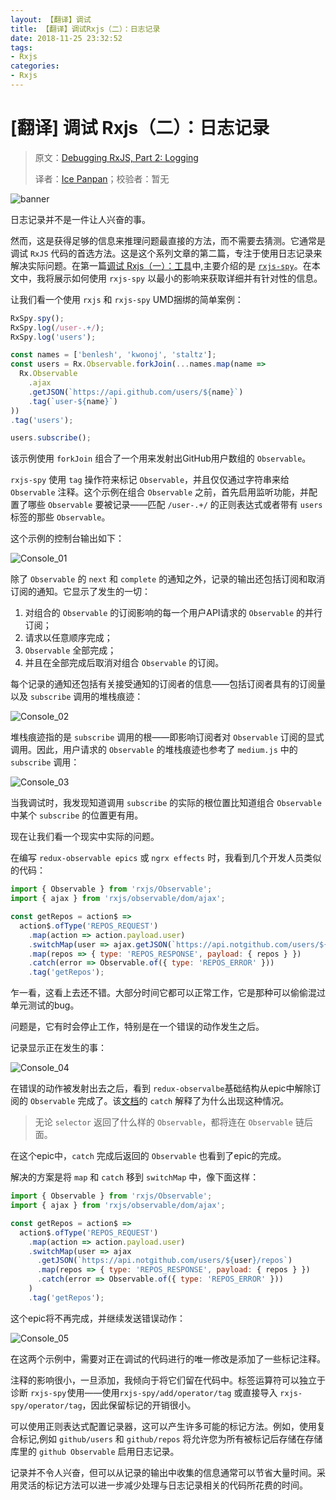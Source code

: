 ```yaml
---
layout: 【翻译】调试
title: 【翻译】调试Rxjs（二）：日志记录
date: 2018-11-25 23:32:52
tags: 
- Rxjs
categories:
- Rxjs
---
```

# [翻译] 调试 Rxjs（二）：日志记录

> 原文：[Debugging RxJS, Part 2: Logging](https://blog.angularindepth.com/debugging-rxjs-part-2-logging-56904459f144)
>
> 译者：[Ice Panpan](https://github.com/TanYiBing)；校验者：暂无

![banner](/img/rxjs/17/banner_01.jpeg?raw=true)

日志记录并不是一件让人兴奋的事。

然而，这是获得足够的信息来推理问题最直接的方法，而不需要去猜测。它通常是调试 `RxJS` 代码的首选方法。这是这个系列文章的第二篇，专注于使用日志记录来解决实际问题。在第一篇[调试 Rxjs（一）：工具](./16.[翻译]-调试-Rxjs（一）：工具.md)中,主要介绍的是 [`rxjs-spy`](https://github.com/cartant/rxjs-spy)。在本文中，我将展示如何使用 `rxjs-spy` 以最小的影响来获取详细并有针对性的信息。

让我们看一个使用 `rxjs` 和 `rxjs-spy` UMD捆绑的简单案例：

```js
RxSpy.spy();
RxSpy.log(/user-.+/);
RxSpy.log('users');

const names = ['benlesh', 'kwonoj', 'staltz'];
const users = Rx.Observable.forkJoin(...names.map(name =>
  Rx.Observable
    .ajax
    .getJSON(`https://api.github.com/users/${name}`)
    .tag(`user-${name}`)
))
.tag('users');

users.subscribe();
```

该示例使用 `forkJoin` 组合了一个用来发射出GitHub用户数组的 `Observable`。

`rxjs-spy` 使用 `tag` 操作符来标记 `Observable`，并且仅仅通过字符串来给 `Observable` 注释。这个示例在组合 `Observable` 之前，首先启用监听功能，并配置了哪些 `Observable` 要被记录——匹配 `/user-.+/` 的正则表达式或者带有 `users` 标签的那些 `Observable`。

这个示例的控制台输出如下：

![Console_01](/img/rxjs/17/console_01.png?raw=true)

除了 `Observable` 的 `next` 和 `complete` 的通知之外，记录的输出还包括订阅和取消订阅的通知。它显示了发生的一切：

1. 对组合的 `Observable` 的订阅影响的每一个用户API请求的 `Observable` 的并行订阅；
2. 请求以任意顺序完成；
3. `Observable` 全部完成；
4. 并且在全部完成后取消对组合 `Observable` 的订阅。

每个记录的通知还包括有关接受通知的订阅者的信息——包括订阅者具有的订阅量以及 `subscribe` 调用的堆栈痕迹：

![Console_02](/img/rxjs/17/console_02.png?raw=true)

堆栈痕迹指的是 `subscribe` 调用的根——即影响订阅者对 `Observable` 订阅的显式调用。因此，用户请求的 `Observable` 的堆栈痕迹也参考了 `medium.js` 中的 `subscribe` 调用：

![Console_03](/img/rxjs/17/console_03.png?raw=true)

当我调试时，我发现知道调用 `subscribe` 的实际的根位置比知道组合 `Observable` 中某个 `subscribe` 的位置更有用。

现在让我们看一个现实中实际的问题。

在编写 `redux-observable epics` 或 `ngrx effects` 时，我看到几个开发人员类似的代码：

```js
import { Observable } from 'rxjs/Observable';
import { ajax } from 'rxjs/observable/dom/ajax';

const getRepos = action$ =>
  action$.ofType('REPOS_REQUEST')
    .map(action => action.payload.user)
    .switchMap(user => ajax.getJSON(`https://api.notgithub.com/users/${user}/repos`))
    .map(repos => { type: 'REPOS_RESPONSE', payload: { repos } })
    .catch(error => Observable.of({ type: 'REPOS_ERROR' }))
    .tag('getRepos');
```

乍一看，这看上去还不错。大部分时间它都可以正常工作，它是那种可以偷偷混过单元测试的bug。

问题是，它有时会停止工作，特别是在一个错误的动作发生之后。

记录显示正在发生的事：

![Console_04](/img/rxjs/17/console_04.png?raw=true)

在错误的动作被发射出去之后，看到 `redux-observalbe`基础结构从epic中解除订阅的 `Observable` 完成了。该[文档](http://reactivex.io/rxjs/class/es6/Observable.js~Observable.html#instance-method-catch)的 `catch` 解释了为什么出现这种情况。

>无论 `selector` 返回了什么样的 `Observable`，都将连在 `Observable` 链后面。

在这个epic中，`catch` 完成后返回的 `Observable` 也看到了epic的完成。

解决的方案是将 `map` 和 `catch` 移到 `switchMap` 中，像下面这样：

```js
import { Observable } from 'rxjs/Observable';
import { ajax } from 'rxjs/observable/dom/ajax';

const getRepos = action$ =>
  action$.ofType('REPOS_REQUEST')
    .map(action => action.payload.user)
    .switchMap(user => ajax
      .getJSON(`https://api.notgithub.com/users/${user}/repos`)
      .map(repos => { type: 'REPOS_RESPONSE', payload: { repos } })
      .catch(error => Observable.of({ type: 'REPOS_ERROR' }))
    )
    .tag('getRepos');
```

这个epic将不再完成，并继续发送错误动作：

![Console_05](/img/rxjs/17/console_05.png?raw=true)

在这两个示例中，需要对正在调试的代码进行的唯一修改是添加了一些标记注释。

注释的影响很小，一旦添加，我倾向于将它们留在代码中。标签运算符可以独立于诊断 `rxjs-spy` 使用——使用`rxjs-spy/add/operator/tag` 或直接导入 `rxjs-spy/operator/tag`，因此保留标记的开销很小。

可以使用正则表达式配置记录器，这可以产生许多可能的标记方法。例如，使用复合标记,例如 `github/users` 和 `github/repos` 将允许您为所有被标记后存储在存储库里的 `github Observable` 启用日志记录。

记录并不令人兴奋，但可以从记录的输出中收集的信息通常可以节省大量时间。采用灵活的标记方法可以进一步减少处理与日志记录相关的代码所花费的时间。